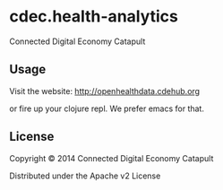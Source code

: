# cdec.health-analytics

Connected Digital Economy Catapult

## Usage

Visit the website: http://openhealthdata.cdehub.org

or fire up your clojure repl. We prefer emacs for that.

## License

Copyright © 2014 Connected Digital Economy Catapult

Distributed under the Apache v2 License

